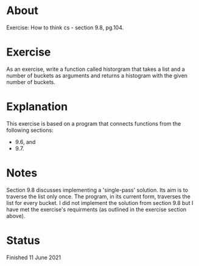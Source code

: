 # About
Exercise: How to think cs - section 9.8, pg.104.

# Exercise
As an exercise, write a function called historgram that takes a list and a number of buckets as arguments and returns a histogram with the given number of buckets.

# Explanation
This exercise is based on a program that connects functions from the following sections: 
 - 9.6, and
 - 9.7.

# Notes
Section 9.8 discusses implementing a 'single-pass' solution. Its aim is to traverse the list only once. The program, in its current form, traverses the list for every bucket. I did not implement the solution from 
section 9.8 but I have met the exercise's requirments (as outlined in the exercise section above).

# Status
Finished 11 June 2021
